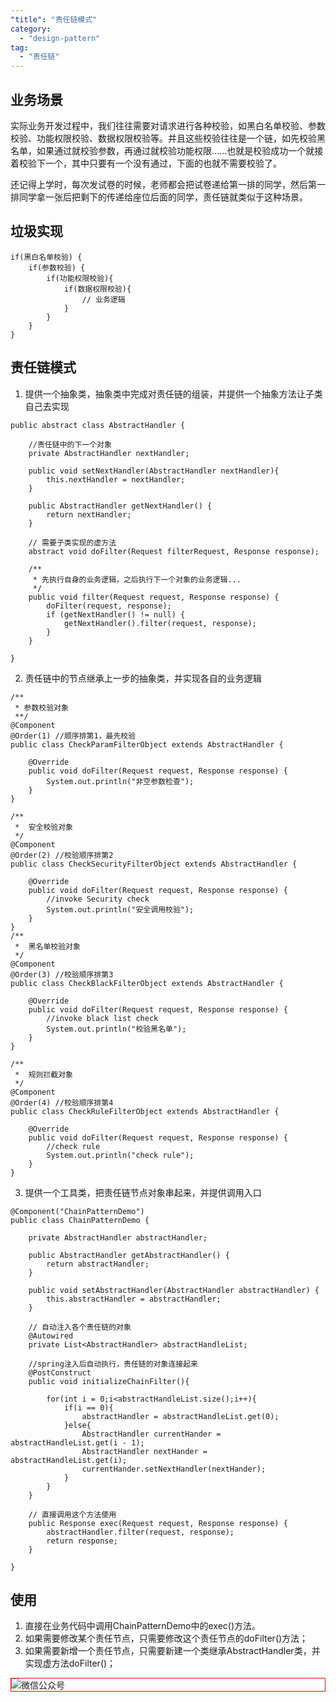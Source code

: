 ```yaml
---
"title": "责任链模式"
category:
  - "design-pattern"
tag:
  - "责任链"
---
```


## 业务场景

实际业务开发过程中，我们往往需要对请求进行各种校验，如黑白名单校验、参数校验、功能权限校验、数据权限校验等。并且这些校验往往是一个链，如先校验黑名单，如果通过就校验参数，再通过就校验功能权限......也就是校验成功一个就接着校验下一个，其中只要有一个没有通过，下面的也就不需要校验了。

还记得上学时，每次发试卷的时候，老师都会把试卷递给第一排的同学，然后第一排同学拿一张后把剩下的传递给座位后面的同学，责任链就类似于这种场景。

## 垃圾实现

```
if(黑白名单校验) {
    if(参数校验) {
        if(功能权限校验){
            if(数据权限校验){
                // 业务逻辑
            }
        }
    }
}

```

## 责任链模式

1. 提供一个抽象类，抽象类中完成对责任链的组装，并提供一个抽象方法让子类自己去实现

```
public abstract class AbstractHandler {

    //责任链中的下一个对象
    private AbstractHandler nextHandler;

    public void setNextHandler(AbstractHandler nextHandler){
        this.nextHandler = nextHandler;
    }

    public AbstractHandler getNextHandler() {
        return nextHandler;
    }

    // 需要子类实现的虚方法
    abstract void doFilter(Request filterRequest, Response response);

    /**
     * 先执行自身的业务逻辑，之后执行下一个对象的业务逻辑...
     */
    public void filter(Request request, Response response) {
        doFilter(request, response);
        if (getNextHandler() != null) {
            getNextHandler().filter(request, response);
        }
    }

}

```

2. 责任链中的节点继承上一步的抽象类，并实现各自的业务逻辑

```
/**
 * 参数校验对象
 **/
@Component
@Order(1) //顺序排第1，最先校验
public class CheckParamFilterObject extends AbstractHandler {

    @Override
    public void doFilter(Request request, Response response) {
        System.out.println("非空参数检查");
    }
}

/**
 *  安全校验对象
 */
@Component
@Order(2) //校验顺序排第2
public class CheckSecurityFilterObject extends AbstractHandler {

    @Override
    public void doFilter(Request request, Response response) {
        //invoke Security check
        System.out.println("安全调用校验");
    }
}
/**
 *  黑名单校验对象
 */
@Component
@Order(3) //校验顺序排第3
public class CheckBlackFilterObject extends AbstractHandler {

    @Override
    public void doFilter(Request request, Response response) {
        //invoke black list check
        System.out.println("校验黑名单");
    }
}

/**
 *  规则拦截对象
 */
@Component
@Order(4) //校验顺序排第4
public class CheckRuleFilterObject extends AbstractHandler {

    @Override
    public void doFilter(Request request, Response response) {
        //check rule
        System.out.println("check rule");
    }
}
```

3. 提供一个工具类，把责任链节点对象串起来，并提供调用入口

```
@Component("ChainPatternDemo")
public class ChainPatternDemo {

    private AbstractHandler abstractHandler;

    public AbstractHandler getAbstractHandler() {
        return abstractHandler;
    }

    public void setAbstractHandler(AbstractHandler abstractHandler) {
        this.abstractHandler = abstractHandler;
    }

    // 自动注入各个责任链的对象
    @Autowired
    private List<AbstractHandler> abstractHandleList;

    //spring注入后自动执行，责任链的对象连接起来
    @PostConstruct
    public void initializeChainFilter(){

        for(int i = 0;i<abstractHandleList.size();i++){
            if(i == 0){
                abstractHandler = abstractHandleList.get(0);
            }else{
                AbstractHandler currentHander = abstractHandleList.get(i - 1);
                AbstractHandler nextHander = abstractHandleList.get(i);
                currentHander.setNextHandler(nextHander);
            }
        }
    }

    // 直接调用这个方法使用
    public Response exec(Request request, Response response) {
        abstractHandler.filter(request, response);
        return response;
    }

}
```

## 使用

1. 直接在业务代码中调用ChainPatternDemo中的exec()方法。
2. 如果需要修改某个责任节点，只需要修改这个责任节点的doFilter()方法；
3. 如果需要新增一个责任节点，只需要新建一个类继承AbstractHandler类，并实现虚方法doFilter()；


<img style="border:1px red solid; display:block; margin:0 auto;" :src="$withBase('/qrcode.jpg')" alt="微信公众号" />


